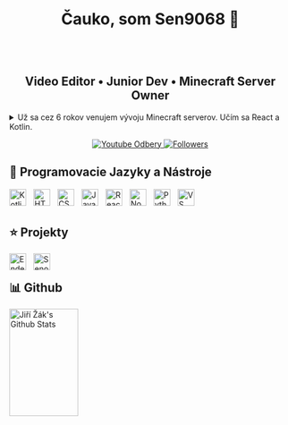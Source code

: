 <h1 align="center">Čauko, som Sen9068 👋</h1>

<br>

<br />

<h2 align="center">Video Editor • Junior Dev • Minecraft Server Owner</h2>

<details>
  <summary>Už sa cez 6 rokov venujem vývoju Minecraft serverov. Učím sa React a Kotlin.</summary>
  <p>Kotlin sa učím na vývoj vlastných Minecraft pluginov a React na vývoj mojeho budúceho portfólia. Taktiež viem aj robiť v minecrafte cez Skript, viem HTML, CSS, Lua a trocha Python. Mám aj Youtube kanál <a href="https://www.youtube.com/c/Sen9068" target="_blank">Sen9068</a>, kde robím tutorialy na Minecraft pluginy alebo nejaké iné videjká.</p>
</details>


<p align="center">
  <a href="https://www.youtube.com/@Sen9068YT">
    <img alt="Youtube Odbery" title="Daj odber!" 
         src="https://custom-icon-badges.demolab.com/youtube/channel/subscribers/UC2WHjPDvbE6032nB17GZcfg?color=32E05D44&label=SUBSCRIBE&logo=video&logoColor=white&style=for-the-badge&labelColor=CE4630"/>
  </a>
  <a href="https://github.com/Sen9068?tab=followers">
    <img alt="Followers" title="Follow me on Github" 
         src="https://custom-icon-badges.demolab.com/github/followers/ForrestKnight?color=236ad3&labelColor=1155ba&style=for-the-badge&logo=person-add&label=Follow&logoColor=white"/>
  </a>
</p>

## 🚀 Programovacie Jazyky a Nástroje

<img align="left" alt="Kotlin" width="30px" style="padding-right:10px;" src="https://cdn.jsdelivr.net/gh/devicons/devicon@latest/icons/kotlin/kotlin-original.svg"/>
<img align="left" alt="HTML5" width="30px" style="padding-right:10px;" src="https://cdn.jsdelivr.net/gh/devicons/devicon/icons/html5/html5-plain.svg"/>
<img align="left" alt="CSS3" width="30px" style="padding-right:10px;" src="https://cdn.jsdelivr.net/gh/devicons/devicon/icons/css3/css3-plain.svg"/>
<img align="left" alt="JavaScript" width="30px" style="padding-right:10px;" src="https://cdn.jsdelivr.net/gh/devicons/devicon/icons/javascript/javascript-plain.svg"/>
<img align="left" alt="React" width="30px" style="padding-right:10px;" src="https://cdn.jsdelivr.net/gh/devicons/devicon/icons/react/react-original.svg"/>
<img align="left" alt="Node.js" width="30px" style="padding-right:10px;" src="https://cdn.jsdelivr.net/gh/devicons/devicon/icons/nodejs/nodejs-original.svg"/>
<img align="left" alt="Python" width="30px" style="padding-right:10px;" src="https://cdn.jsdelivr.net/gh/devicons/devicon/icons/python/python-original.svg"/>
<img align="left" alt="VS Code" width="30px" style="padding-right:10px;" src="https://cdn.jsdelivr.net/gh/devicons/devicon@latest/icons/vscode/vscode-original.svg"/>

<br />

<br />

## ⭐ Projekty

<a href="https://discord.enderix.eu" target="_self">
    <img align="left" alt="Enderix" width="30px" style="padding-right:10px;" src="https://i.imgur.com/Li79mec.png"/>
</a>

<a href="https://discord.gg/qf4XW6GFcD" target="_self">
<img align="left" alt="Senové Lázne" width="30px" style="padding-right:10px;" src="https://i.imgur.com/MvkCnve.png"/>
</a>

<br />

 
## 📊 Github

<a href="https://github.com/sen9068">
    <img alt="Jiří Žák's Github Stats" src="https://denvercoder1-github-readme-stats.vercel.app/api?username=Sen9068&show_icons=true&count_private=true&theme=react&border_color=66B5F5&bg_color=41A4F5&title_color=111111&icon_color=FFFFFF" height="192px" width="49.5%"/>
</a>
